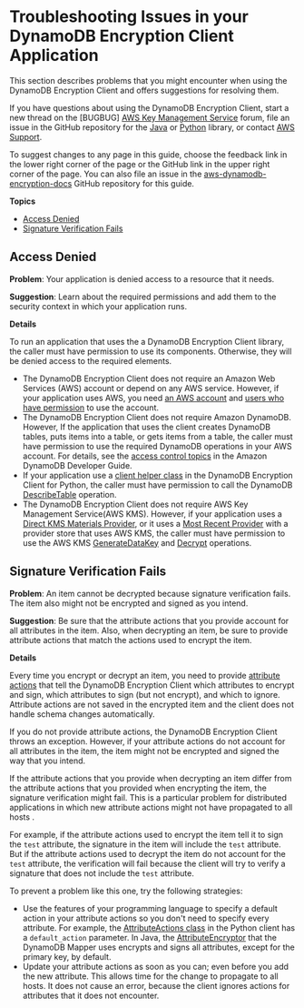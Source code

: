 # Troubleshooting Issues in your DynamoDB Encryption Client Application<a name="troubleshooting"></a>

This section describes problems that you might encounter when using the DynamoDB Encryption Client and offers suggestions for resolving them\.

If you have questions about using the DynamoDB Encryption Client, start a new thread on the \[BUGBUG\] [AWS Key Management Service](https://forums.aws.amazon.com/forum.jspa?forumID=182) forum, file an issue in the GitHub repository for the [Java](https://github.com/awslabs/aws-dynamodb-encryption-java/) or [Python](https://github.com/awslabs/aws-dynamodb-encryption-python/) library, or contact [AWS Support](console.aws.amazon.comsupport/home)\.

To suggest changes to any page in this guide, choose the feedback link in the lower right corner of the page or the GitHub link in the upper right corner of the page\. You can also file an issue in the [aws\-dynamodb\-encryption\-docs](https://github.com/awsdocs/aws-dynamodb-encryption-docs) GitHub repository for this guide\.

**Topics**
+ [Access Denied](#kms-permissions)
+ [Signature Verification Fails](#change-data-model)

## Access Denied<a name="kms-permissions"></a>

**Problem**: Your application is denied access to a resource that it needs\.

**Suggestion**: Learn about the required permissions and add them to the security context in which your application runs\.

**Details**

To run an application that uses the a DynamoDB Encryption Client library, the caller must have permission to use its components\. Otherwise, they will be denied access to the required elements\. 
+ The DynamoDB Encryption Client does not require an Amazon Web Services \(AWS\) account or depend on any AWS service\. However, if your application uses AWS, you need [an AWS account](https://aws.amazon.com/premiumsupport/knowledge-center/create-and-activate-aws-account/) and [users who have permission](http://docs.aws.amazon.com/IAM/latest/UserGuide/getting-started_create-admin-group.html) to use the account\.
+ The DynamoDB Encryption Client does not require Amazon DynamoDB\. However, If the application that uses the client creates DynamoDB tables, puts items into a table, or gets items from a table, the caller must have permission to use the required DynamoDB operations in your AWS account\. For details, see the [access control topics](http://docs.aws.amazon.com/amazondynamodb/latest/developerguide//access-control-overview.html) in the Amazon DynamoDB Developer Guide\.
+ If your application use a [client helper class](python-using.md#python-helpers) in the DynamoDB Encryption Client for Python, the caller must have permission to call the DynamoDB [DescribeTable](http://docs.aws.amazon.com/amazondynamodb/latest/APIReference/API_DescribeTable.html) operation\.
+ The DynamoDB Encryption Client does not require AWS Key Management Service\(AWS KMS\)\. However, if your application uses a [Direct KMS Materials Provider](direct-kms-provider.md), or it uses a [Most Recent Provider](most-recent-provider.md) with a provider store that uses AWS KMS, the caller must have permission to use the AWS KMS [GenerateDataKey](http://docs.aws.amazon.com/kms/latest/APIReference/API_GenerateDataKey.html) and [Decrypt](http://docs.aws.amazon.com/kms/latest/APIReference/API_Decrypt.html) operations\.

## Signature Verification Fails<a name="change-data-model"></a>

**Problem**: An item cannot be decrypted because signature verification fails\. The item also might not be encrypted and signed as you intend\.

**Suggestion**: Be sure that the attribute actions that you provide account for all attributes in the item\. Also, when decrypting an item, be sure to provide attribute actions that match the actions used to encrypt the item\.

**Details**

Every time you encrypt or decrypt an item, you need to provide [attribute actions](concepts.md#attribute-actions) that tell the DynamoDB Encryption Client which attributes to encrypt and sign, which attributes to sign \(but not encrypt\), and which to ignore\. Attribute actions are not saved in the encrypted item and the client does not handle schema changes automatically\.

If you do not provide attribute actions, the DynamoDB Encryption Client throws an exception\. However, if your attribute actions do not account for all attributes in the item, the item might not be encrypted and signed the way that you intend\. 

If the attribute actions that you provide when decrypting an item differ from the attribute actions that you provided when encrypting the item, the signature verification might fail\. This is a particular problem for distributed applications in which new attribute actions might not have propagated to all hosts \.

For example, if the attribute actions used to encrypt the item tell it to sign the `test` attribute, the signature in the item will include the `test` attribute\. But if the attribute actions used to decrypt the item do not account for the `test` attribute, the verification will fail because the client will try to verify a signature that does not include the `test` attribute\.

To prevent a problem like this one, try the following strategies:
+ Use the features of your programming language to specify a default action in your attribute actions so you don't need to specify every attribute\. For example, the [AttributeActions class](python-using.md#python-attribute-actions) in the Python client has a `default_action` parameter\. In Java, the [AttributeEncryptor](java-using.md#attribute-encryptor) that the DynamoDB Mapper uses encrypts and signs all attributes, except for the primary key, by default\.
+ Update your attribute actions as soon as you can; even before you add the new attribute\. This allows time for the change to propagate to all hosts\. It does not cause an error, because the client ignores actions for attributes that it does not encounter\.